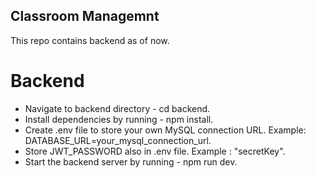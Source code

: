## Classroom Managemnt

This repo contains backend as of now.

# Backend
- Navigate to backend directory - cd backend.
- Install dependencies by running - npm install.
- Create .env file to store your own MySQL connection URL. Example: DATABASE_URL=your_mysql_connection_url.
- Store JWT_PASSWORD also in .env file. Example : "secretKey".
- Start the backend server by running - npm run dev.
